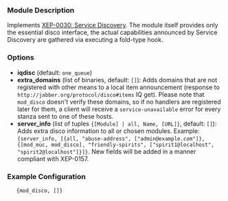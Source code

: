 ### Module Description
Implements [XEP-0030: Service Discovery](http://xmpp.org/extensions/xep-0030.html). The module itself provides only the essential disco interface, the actual capabilities announced by Service Discovery are gathered via executing a fold-type hook.

### Options
* **iqdisc** (default: `one_queue`)
* **extra_domains** (list of binaries, default: `[]`): Adds domains that are not registered with other means to a local item announcement (response to `http://jabber.org/protocol/disco#items` IQ get). 
 Please note that `mod_disco` doesn't verify these domains, so if no handlers are registered later for them, a client will receive a `service-unavailable` error for every stanza sent to one of these hosts.
* **server_info** (list of tuples `{[Module] | all, Name, [URL]}`, default: `[]`): Adds extra disco information to all or chosen modules. 
 Example: `{server_info, [{all, "abuse-address", ["admin@example.com"]}, {[mod_muc, mod_disco], "friendly-spirits", ["spirit1@localhost", "spirit2@localhost"]}]}`. 
 New fields will be added in a manner compliant with XEP-0157.

### Example Configuration
`    {mod_disco, []} `
